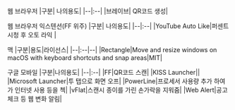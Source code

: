 웹 브라우저 
|구분|                        나의용도|
|--|:--|
|브레이브| QR코드 생성|

웹 브라우저 익스텐션(FF 위주)
|구분|                        나의용도|
|--|:--|
|YouTube Auto Like|퍼센트 시청 후 오토 라익 |

맥
|구분|용도|라이선스|
|--|:--|--|
|Rectangle|Move and resize windows on macOS with keyboard shortcuts and snap areas|MIT|

구글 모바일
|구분|나의용도|
|--|:--|
|FF|QR코드 스캔|
|KISS Launcher||
|Microsoft Launcher|투 탭으로 화면 오프|
|PowerLine|프로세서 사용량 추가 하여가 인터넷 사용 등을 첵|
|vFlat|스캔시 종이를 가린 손가락을 지워줌|
|Web Alert|공고 체크 등 웹 변화 알림|


